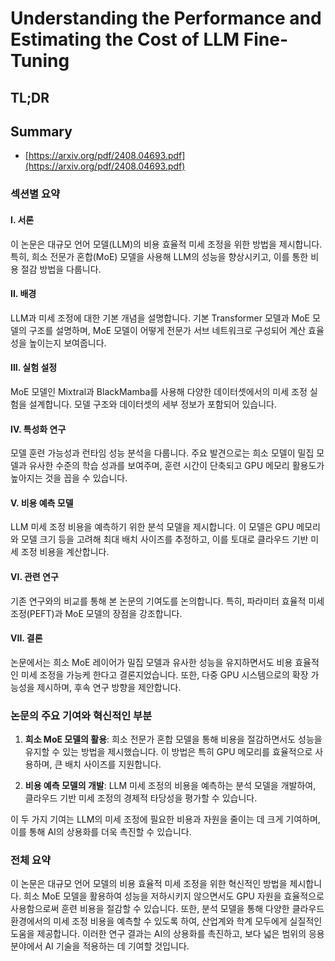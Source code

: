 # Understanding the Performance and Estimating the Cost of LLM Fine-Tuning
## TL;DR
## Summary
- [https://arxiv.org/pdf/2408.04693.pdf](https://arxiv.org/pdf/2408.04693.pdf)

### 섹션별 요약

#### I. 서론
이 논문은 대규모 언어 모델(LLM)의 비용 효율적 미세 조정을 위한 방법을 제시합니다. 특히, 희소 전문가 혼합(MoE) 모델을 사용해 LLM의 성능을 향상시키고, 이를 통한 비용 절감 방법을 다룹니다.

#### II. 배경
LLM과 미세 조정에 대한 기본 개념을 설명합니다. 기본 Transformer 모델과 MoE 모델의 구조를 설명하며, MoE 모델이 어떻게 전문가 서브 네트워크로 구성되어 계산 효율성을 높이는지 보여줍니다.

#### III. 실험 설정
MoE 모델인 Mixtral과 BlackMamba를 사용해 다양한 데이터셋에서의 미세 조정 실험을 설계합니다. 모델 구조와 데이터셋의 세부 정보가 포함되어 있습니다.

#### IV. 특성화 연구
모델 훈련 가능성과 런타임 성능 분석을 다룹니다. 주요 발견으로는 희소 모델이 밀집 모델과 유사한 수준의 학습 성과를 보여주며, 훈련 시간이 단축되고 GPU 메모리 활용도가 높아지는 것을 꼽을 수 있습니다.

#### V. 비용 예측 모델
LLM 미세 조정 비용을 예측하기 위한 분석 모델을 제시합니다. 이 모델은 GPU 메모리와 모델 크기 등을 고려해 최대 배치 사이즈를 추정하고, 이를 토대로 클라우드 기반 미세 조정 비용을 계산합니다.

#### VI. 관련 연구
기존 연구와의 비교를 통해 본 논문의 기여도를 논의합니다. 특히, 파라미터 효율적 미세 조정(PEFT)과 MoE 모델의 장점을 강조합니다.

#### VII. 결론
논문에서는 희소 MoE 레이어가 밀집 모델과 유사한 성능을 유지하면서도 비용 효율적인 미세 조정을 가능케 한다고 결론지었습니다. 또한, 다중 GPU 시스템으로의 확장 가능성을 제시하며, 후속 연구 방향을 제안합니다.

### 논문의 주요 기여와 혁신적인 부분

1. **희소 MoE 모델의 활용**:
   희소 전문가 혼합 모델을 통해 비용을 절감하면서도 성능을 유지할 수 있는 방법을 제시했습니다. 이 방법은 특히 GPU 메모리를 효율적으로 사용하며, 큰 배치 사이즈를 지원합니다.

2. **비용 예측 모델의 개발**:
   LLM 미세 조정의 비용을 예측하는 분석 모델을 개발하여, 클라우드 기반 미세 조정의 경제적 타당성을 평가할 수 있습니다.

이 두 가지 기여는 LLM의 미세 조정에 필요한 비용과 자원을 줄이는 데 크게 기여하며, 이를 통해 AI의 상용화를 더욱 촉진할 수 있습니다.

### 전체 요약

이 논문은 대규모 언어 모델의 비용 효율적 미세 조정을 위한 혁신적인 방법을 제시합니다. 희소 MoE 모델을 활용하여 성능을 저하시키지 않으면서도 GPU 자원을 효율적으로 사용함으로써 훈련 비용을 절감할 수 있습니다. 또한, 분석 모델을 통해 다양한 클라우드 환경에서의 미세 조정 비용을 예측할 수 있도록 하여, 산업계와 학계 모두에게 실질적인 도움을 제공합니다. 이러한 연구 결과는 AI의 상용화를 촉진하고, 보다 넓은 범위의 응용 분야에서 AI 기술을 적용하는 데 기여할 것입니다.